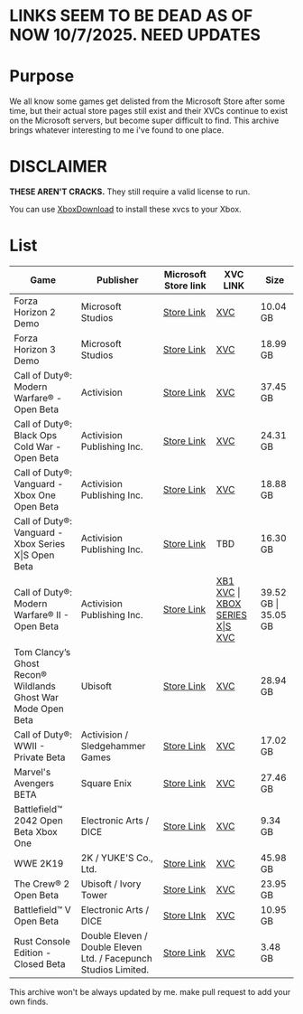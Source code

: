 # LINKS SEEM TO BE DEAD AS OF NOW 10/7/2025. NEED UPDATES

# Purpose
We all know some games get delisted from the Microsoft Store after some time, but their actual store pages still exist and their XVCs continue to exist on the Microsoft servers, but become super difficult to find.
This archive brings whatever interesting to me i've found to one place.

# DISCLAIMER
**THESE AREN'T CRACKS.** They still require a valid license to run.

You can use [XboxDownload](https://github.com/skydevil88/XboxDownload-EN) to install these xvcs to your Xbox.

# List
| Game | Publisher | Microsoft Store link | XVC LINK | Size |
|------------------|-----------------|-----------------|-----------------|-----------------|
| Forza Horizon 2 Demo | Microsoft Studios | [Store Link](https://www.xbox.com/en-gb/games/store/forza-horizon-2-demo/c2pcghw34fv1) | [XVC](http://dlassets.xboxlive.com/public/content/b7c8e5aa-3e45-469b-b0f6-ddeda72a0d5a/99f26c1c-fd17-4a56-896f-1392e99195ce/1.0.0.5.ce33ec94-c2bb-4857-9841-c4a069cdfb07/265E1020-Anthem_1.0.0.5_x64__8wekyb3d8bbwe) | 10.04 GB |
| Forza Horizon 3 Demo | Microsoft Studios | [Store Link](https://www.xbox.com/en-us/games/store/forza-horizon-3-demo/bw7nnj22szrr) | [XVC](http://assets1.xboxlive.com/8/325cb9bb-511a-4363-b84c-6de7c4f732e0/c032abb0-e5ec-446e-b78e-2cbfcfe00cc6/1.0.2.0.719b584e-ef87-455e-910f-c93a8660bf7f/Demo-Opus_1.0.2.0_x64__8wekyb3d8bbwe) | 18.99 GB |
| Call of Duty®: Modern Warfare® - Open Beta | Activision | [Store Link](https://www.xbox.com/en-US/games/store/call-of-duty-modern-warfare-open-beta/9n8962nwcgnf) | [XVC](http://assets2.xboxlive.com/15/b7268c66-925d-4bf9-80df-3f6926511843/01550084-47e6-4fa4-a408-2eddd8e3ca58/1.0.3.0.cb119b8a-c03c-4660-8e98-6d12367f3e57/iw8BetaSubmission-EN-DE-FR-IT-SP-RU-AR_1.0.3.0_x64__ht1qfjb0gaftw) | 37.45 GB |
| Call of Duty®: Black Ops Cold War - Open Beta | Activision Publishing Inc. | [Store Link](https://www.xbox.com/en-us/games/store/call-of-duty-black-ops-cold-war-open-beta/9nw9mbbvpnpl) | [XVC](http://assets1.xboxlive.com/15/141ac4f1-6b65-4273-b8a4-21eef1528552/d95a96d1-8314-4909-9446-6dcff4986cbd/1.0.2.1.7859a4cb-13a6-4126-90fa-fed6dd9ce384/38985CA0.CODCW-PublicBeta_1.0.2.1_neutral_t9_5bkah9njm3e9g_x.xvc) | 24.31 GB |
| Call of Duty®: Vanguard - Xbox One Open Beta | Activision Publishing Inc. | [Store Link](https://www.xbox.com/en-US/games/store/call-of-duty-vanguard-xbox-one-open-beta/9phkj9prlr1n) | [XVC](http://assets1.xboxlive.com/4/144b6309-f2f6-4520-8fcb-09013a14dd2a/afd61ea6-eab6-43cd-ba0c-e0ee7b704077/1.0.3.0.cf798a97-d22e-484a-82b8-3f6ae9877cef/38985CA0.CallofDutyVanguardPublicBetaX1_1.0.3.0_neutral_s4_5bkah9njm3e9g_x.xvc) | 18.88 GB |
| Call of Duty®: Vanguard - Xbox Series X\|S Open Beta | Activision Publishing Inc. | [Store Link](https://www.xbox.com/en-US/games/store/call-of-duty-vanguard-xbox-series-x-s-open-beta/9ntpgf920bkk) | TBD | 16.30 GB	|
| Call of Duty®: Modern Warfare® II - Open Beta | Activision Publishing Inc. | [Store Link](https://www.xbox.com/en-US/games/store/call-of-duty-modern-warfare-ii-open-beta/9nx8tnxs6dv6) | [XB1 XVC](http://assets1.xboxlive.com/13/3776d6e5-0c31-4dba-825c-107a740080fa/12b1556f-01a5-49bf-b94c-89b5a628738f/1.0.5.0.b3a623db-31f3-40d9-ac76-5fc58faaca3e/38985CA0.555990ACB1BE8_1.0.5.0_neutral_cod_5bkah9njm3e9g_x.xvc) \| [XBOX SERIES X\|S XVC](http://assets1.xboxlive.com/13/2060dce5-ff6c-4b8a-ae2a-4c18c8702f34/12b1556f-01a5-49bf-b94c-89b5a628738f/1.0.5.0.7f76b65a-2f2a-45d7-9fee-64c287332399/38985CA0.555990ACB1BE8_1.0.5.0_neutral_cod_5bkah9njm3e9g_xs.xvc) | 39.52 GB \| 35.05 GB |
| Tom Clancy’s Ghost Recon® Wildlands Ghost War Mode Open Beta | Ubisoft | [Store Link](https://www.xbox.com/en-US/games/store/tom-clancys-ghost-recon-wildlands-ghost-war-mode-open-beta/bz31fbd6g5s8) | [XVC](http://assets1.xboxlive.com/8/ad6941df-0955-463b-b62d-604ad30cf8cc/80134eb6-f8ee-4efc-a1e7-4362960653b7/1.1.33.0.c95628fa-b734-4f24-8f71-7e66dc4527db/GRW25ED205FVMCWW_1.1.33.0_x64__b6krnev7r9sf8) | 28.94 GB	|
| Call of Duty®: WWII - Private Beta | Activision / Sledgehammer Games | [Store Link](https://www.xbox.com/en-US/games/store/Call-of-Duty-WWII-Private-Beta/c0plfkxgrc7m) | [XVC](http://assets1.xboxlive.com/6/caeaf147-14d9-445e-8e09-a913f39339b4/22c2e340-62dc-48ae-b7b2-acd757ea5813/1.0.0.4.49827c57-1efc-4b71-93fb-714b5fc67531/shg2SubmissionFFBeta_1.0.0.4_x64__ht1qfjb0gaftw) | 17.02 GB |
| Marvel's Avengers BETA | Square Enix | [Store Link](https://www.xbox.com/en-us/games/store/marvels-avengers-beta/9nsgjnn2q2x1) | [XVC](http://assets2.xboxlive.com/1/7f2cf2bf-c946-42ee-b7f1-7841859b8c05/40a3bb91-f32f-4f84-80fd-9eacca10eb3d/1.4.2008.21.9ef0ba5d-eec4-4a47-9956-bb9a1493dd46/AV1Beta_1.4.2008.21_neutral__ywaz7tst186jr) | 27.46 GB | 
| Battlefield™ 2042 Open Beta Xbox One | Electronic Arts / DICE | [Store Link](https://www.xbox.com/en-CA/games/store/Battlefield%E2%84%A2-2042-Open-Beta/9N7V793WXMRH/0010) | [XVC](http://assets1.xboxlive.com/1/2c434483-a712-43a9-beb8-90612e234a4c/4914b560-52c5-44ca-bcf9-ceb6ad806f1d/1.0.70.12656.c2dee950-121f-4421-a7de-412d418854ed/BattlefieldGame_1.0.70.12656_x64__zwks512sysnyr)	| 9.34 GB
| WWE 2K19 | 2K / YUKE'S Co., Ltd. | [Store Link](https://www.xbox.com/en-US/games/store/WWE-2K19/c31wrp7qcc8c) | [XVC](http://assets1.xboxlive.com/5/7485bae2-aacb-484a-a6a8-7508122d316b/58fe2815-159d-4baa-97aa-a998d79fa7e3/1.0.0.7.54134401-caac-413b-98cc-140a5f6af7f9/WWE2K19_1.0.0.7_x64__mna39bk2p9xg2) | 45.98 GB
| The Crew® 2 Open Beta | Ubisoft / Ivory Tower | [Store Link](https://www.xbox.com/en-US/games/store/The-Crew-2-Open-Beta/c3btnnstlw3v) | [XVC](http://assets1.xboxlive.com/15/1d48d930-8e4e-4892-bef4-764bd22fdc14/1c3da2eb-7c43-4e6e-8ad3-c2b9e08a6f9f/1.2.0.51.67a5e594-48f6-45aa-b8ed-409b0150bd94/TheCrew2Beta1EE981C9_1.2.0.51_x64__b6krnev7r9sf8) | 23.95 GB
| Battlefield™ V Open Beta | Electronic Arts / DICE | [Store LInk](https://www.xbox.com/en-US/games/store/Battlefield-V-Open-Beta/bnmjvxj5bq0c) | [XVC](http://assets1.xboxlive.com/11/56ba2fbc-601d-461e-8383-69187bd4171d/66c0dd07-043b-4d36-b398-65fa090fc01a/1.0.57.27740.b2e2bff4-b75f-4b7a-aebf-4d1fd99f1cb0/CASOB_1.0.57.27740_x64__zwks512sysnyr) | 10.95 GB	
| Rust Console Edition - Closed Beta | Double Eleven / Double Eleven Ltd. / Facepunch Studios Limited. | [Store Link](https://www.xbox.com/en-US/games/store/Rust-Console-Edition-Closed-Beta/9p8qlj6s6bxc) | [XVC](http://assets1.xboxlive.com/10/0b608eb8-4c3d-488d-a3eb-05e4a2a5efce/e924f847-bc25-440b-860a-cfcd3e02f93c/1.5.8.0.94dd1782-7aa9-4128-9cf5-8acee9ed6421/FacepunchStudiosLTD.Rust_1.5.8.0_neutral__nfqzazxdk1bvc) | 3.48 GB	

This archive won't be always updated by me. make pull request to add your own finds.

